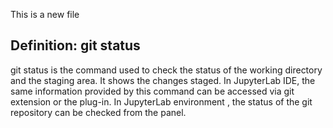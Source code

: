 This is a new file

## Definition: git status

git status is the command used to check the status of the working directory and the staging area. It shows the changes staged. 
In JupyterLab IDE, the same information provided by this command can be accessed via git extension or the plug-in. In JupyterLab environment , the status of the git repository can be checked from the panel. 